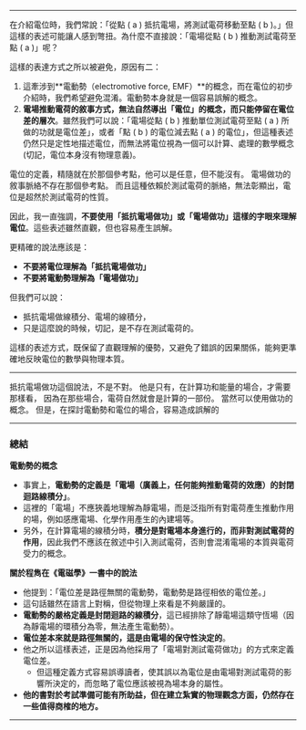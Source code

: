 
---

在介紹電位時，我們常說：「從點 \( a \) 抵抗電場，將測試電荷移動至點 \( b \)。」但這樣的表述可能讓人感到彆扭。為什麼不直接說：「電場從點 \( b \) 推動測試電荷至點 \( a \)」呢？  

這樣的表達方式之所以被避免，原因有二：

1. 這牽涉到**電動勢（electromotive force, EMF）**的概念，而在電位的初步介紹時，我們希望避免混淆。電動勢本身就是一個容易誤解的概念。
2. **電場推動電荷的敘事方式，無法自然導出「電位」的概念，而只能停留在電位差的層次**。雖然我們可以說：「電場從點 \( b \) 推動單位測試電荷至點 \( a \) 所做的功就是電位差」，或者「點 \( b \) 的電位減去點 \( a \) 的電位」，但這種表述仍然只是定性地描述電位，而無法將電位視為一個可以計算、處理的數學概念(切記，電位本身沒有物理意義)。  

電位的定義，精隨就在於那個參考點，他可以是任意，但不能沒有。
電場做功的敘事脈絡不存在那個參考點。
而且這種依賴於測試電荷的脈絡，無法彰顯出，電位是超然於測試電荷的性質。

因此，我一直強調，**不要使用「抵抗電場做功」或「電場做功」這樣的字眼來理解電位**。這些表述雖然直觀，但也容易產生誤解。  

更精確的說法應該是：
- **不要將電位理解為「抵抗電場做功」**
- **不要將電動勢理解為「電場做功」**  

但我們可以說：
- 抵抗電場做線積分、電場的線積分，
- 只是這麼說的時候，切記，是不存在測試電荷的。

這樣的表述方式，既保留了直觀理解的優勢，又避免了錯誤的因果關係，能夠更準確地反映電位的數學與物理本質。

---

抵抗電場做功這個說法，不是不對。
他是只有，在計算功和能量的場合，才需要那樣看，
因為在那些場合，電荷自然就會是計算的一部份。
當然可以使用做功的概念。
但是，在探討電動勢和電位的場合，容易造成誤解的

---

### 總結

**電動勢的概念**  
   - 事實上，**電動勢的定義是「電場（廣義上，任何能夠推動電荷的效應）的封閉迴路線積分」**。  
   - 這裡的「電場」不應狹義地理解為靜電場，而是泛指所有對電荷產生推動作用的場，例如感應電場、化學作用產生的內建場等。  
   - 另外，在計算電場的線積分時，**積分是對電場本身進行的，而非對測試電荷的作用**，因此我們不應該在敘述中引入測試電荷，否則會混淆電場的本質與電荷受力的概念。

**關於程雋在《電磁學》一書中的說法**  
   - 他提到：「電位差是路徑無關的電動勢，電動勢是路徑相依的電位差。」  
   - 這句話雖然在語言上對稱，但從物理上來看是不夠嚴謹的。  
   - **電動勢的嚴格定義是封閉迴路的線積分**，這已經排除了靜電場這類守恆場（因為靜電場的環積分為零，無法產生電動勢）。  
   - **電位差本來就是路徑無關的，這是由電場的保守性決定的**。  
   - 他之所以這樣表述，正是因為他採用了「電場對測試電荷做功」的方式來定義電位差。
     - 但這種定義方式容易誤導讀者，使其誤以為電位是由電場對測試電荷的影響所決定的，而忽略了電位應該被視為場本身的屬性。  
   - **他的書對於考試準備可能有所助益，但在建立紮實的物理觀念方面，仍然存在一些值得商榷的地方。**  

---

